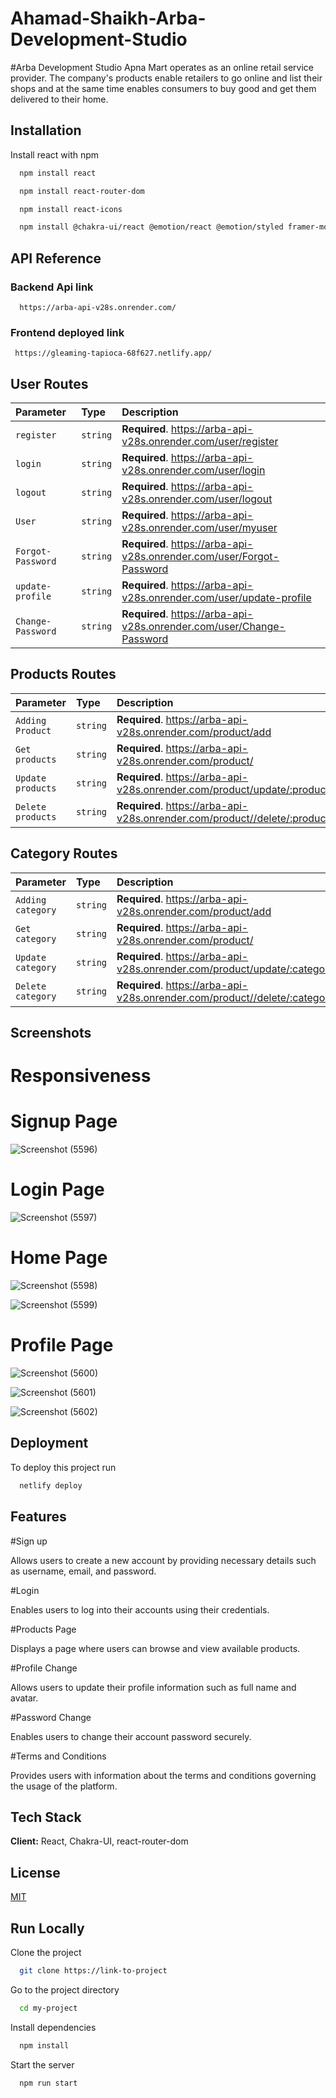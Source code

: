 # Ahamad-Shaikh-Arba-Development-Studio

#Arba Development Studio
Apna Mart operates as an online retail service provider. The company's products enable retailers to go online and list their shops and at the same time enables consumers to buy good and get them delivered to their home.


## Installation

Install react with npm

```bash
  npm install react
```
```bash
  npm install react-router-dom
```
```bash
  npm install react-icons
```
```bash
  npm install @chakra-ui/react @emotion/react @emotion/styled framer-motion
```

## API Reference

### Backend Api link

```http
  https://arba-api-v28s.onrender.com/
```
### Frontend deployed link

```http
 https://gleaming-tapioca-68f627.netlify.app/
```

## User Routes

| Parameter | Type     | Description                |
| :-------- | :------- | :------------------------- |
| `register` | `string` | **Required**. https://arba-api-v28s.onrender.com/user/register |
| `login` | `string` | **Required**. https://arba-api-v28s.onrender.com/user/login 
| `logout` | `string` | **Required**. https://arba-api-v28s.onrender.com/user/logout 
| `User` | `string` | **Required**. https://arba-api-v28s.onrender.com/user/myuser 
| `Forgot-Password` | `string` | **Required**. https://arba-api-v28s.onrender.com/user/Forgot-Password
| `update-profile` | `string` | **Required**. https://arba-api-v28s.onrender.com/user/update-profile 
| `Change-Password` | `string` | **Required**. https://arba-api-v28s.onrender.com/user/Change-Password 

## Products Routes

| Parameter | Type     | Description                |
| :-------- | :------- | :------------------------- |
| `Adding Product` | `string` | **Required**. https://arba-api-v28s.onrender.com/product/add |
| `Get products` | `string` | **Required**. https://arba-api-v28s.onrender.com/product/ |
| `Update products` | `string` | **Required**. https://arba-api-v28s.onrender.com/product/update/:productId |
| `Delete products` | `string` | **Required**. https://arba-api-v28s.onrender.com/product//delete/:productId |

## Category Routes

| Parameter | Type     | Description                |
| :-------- | :------- | :------------------------- |
| `Adding category` | `string` | **Required**. https://arba-api-v28s.onrender.com/product/add |
| `Get category` | `string` | **Required**. https://arba-api-v28s.onrender.com/product/ |
| `Update category` | `string` | **Required**. https://arba-api-v28s.onrender.com/product/update/:categoryId |
| `Delete category` | `string` | **Required**. https://arba-api-v28s.onrender.com/product//delete/:categoryId |





## Screenshots

# Responsiveness

# Signup Page

![Screenshot (5596)](https://github.com/AhamadShaikh/thebrandwick-authentication/assets/115461870/56aafdb4-2278-4975-976c-afaf32c00620)

# Login Page

![Screenshot (5597)](https://github.com/AhamadShaikh/thebrandwick-authentication/assets/115461870/22192d46-ea21-4ddf-9a12-25a1cee8eaf3)

# Home Page

![Screenshot (5598)](https://github.com/AhamadShaikh/thebrandwick-authentication/assets/115461870/571fc594-53a5-46f9-9402-a29d7d37f055)

![Screenshot (5599)](https://github.com/AhamadShaikh/thebrandwick-authentication/assets/115461870/36f01016-2895-4c40-bfdc-833da65bf38d)

# Profile Page

![Screenshot (5600)](https://github.com/AhamadShaikh/thebrandwick-authentication/assets/115461870/c5c0b8ee-f8e0-4df9-a6a7-8a3bdc85b04d)

![Screenshot (5601)](https://github.com/AhamadShaikh/thebrandwick-authentication/assets/115461870/36e737c5-ec38-43e7-a114-695fd0909230)

![Screenshot (5602)](https://github.com/AhamadShaikh/thebrandwick-authentication/assets/115461870/87fe626b-d904-4487-8d1a-92f0373fc398)






## Deployment

To deploy this project run

```bash
  netlify deploy
```


## Features

#Sign up

Allows users to create a new account by providing necessary details such as username, email, and password.

#Login

Enables users to log into their accounts using their credentials.

#Products Page

Displays a page where users can browse and view available products.

#Profile Change

Allows users to update their profile information such as full name and avatar.

#Password Change

Enables users to change their account password securely.

#Terms and Conditions

Provides users with information about the terms and conditions governing the usage of the platform.




## Tech Stack

**Client:** React, Chakra-UI, react-router-dom


## License

[MIT](https://choosealicense.com/licenses/mit/)


## Run Locally

Clone the project

```bash
  git clone https://link-to-project
```

Go to the project directory

```bash
  cd my-project
```

Install dependencies

```bash
  npm install
```

Start the server

```bash
  npm run start
```

